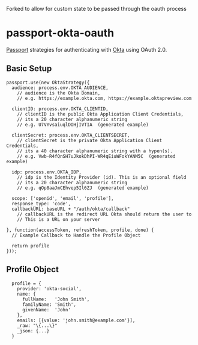 Forked to allow for custom state to be passed through the oauth process


# passport-okta-oauth

[Passport](http://passportjs.org/) strategies for authenticating with [Okta](https://www.okta.com/) using OAuth 2.0.

## Basic Setup

```
passport.use(new OktaStrategy({
  audience: process.env.OKTA_AUDIENCE,   
    // audience is the Okta Domain, 
    // e.g. https://example.okta.com, https://example.oktapreview.com
    
  clientID: process.env.OKTA_CLIENTID,
    // clientID is the public Okta Application Client Credentials, 
    // its a 20 character alphanumeric string
    // e.g. U7VYvsaiuqlDOHjIVTIA  (generated example)

  clientSecret: process.env.OKTA_CLIENTSECRET,
    // clientSecret is the private Okta Application Client Credentials, 
    // its a 40 character alphanumeric string with a hypen(s).
    // e.g. Vwb-R4fQnSH7uJkokDhPI-WR4qEiuWFokYANM5C  (generated example)
    
  idp: process.env.OKTA_IDP,
    // idp is the Identity Provider (id). This is an optional field
    // its a 20 character alphanumeric string
    // e.g. qOp8aaJmCEhvep5Il6ZJ  (generated example)
    
  scope: ['openid', 'email', 'profile'],
  response_type: 'code',
  callbackURL: baseURL + "/auth/okta/callback"
    // callbackURL is the redirect URL Okta should return the user to
    // This is a URL on your server
    
}, function(accessToken, refreshToken, profile, done) {
  // Example Callback to Handle the Profile Object

  return profile
}));
```


## Profile Object

```
  profile = {
    provider: 'okta-social',
    name: {
      fullName:   'John Smith',
      familyName: 'Smith',
      givenName:  'John'
    },
    emails: [{value: 'john.smith@example.com'}],
    _raw: "\{...\}"
    _json: {...}
  }
```

